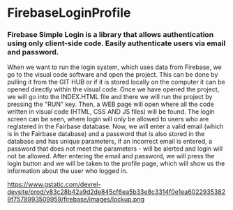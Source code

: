 # FirebaseLoginProfile
<h3>Firebase Simple Login is a library that allows authentication using only client-side code. Easily authenticate users via email and password.</h3>

When we want to run the login system, which uses data from Firebase, we go to the visual code software and open the project.
 This can be done by pulling it from the GIT HUB or if it is stored locally on the computer it can be opened directly within the visual code.
Once we have opened the project, we will go into the INDEX.HTML file and there we will run the project by pressing the "RUN" key.
Then, a WEB page will open where all the code written in visual code (HTML, CSS AND JS files) will be found.
The login screen can be seen, where login will only be allowed to users who are registered in the Fairbase database.
Now, we will enter a valid email (which is in the Fairbase database) and a password that is also stored in the database and has unique parameters, if an incorrect email is entered,
a password that does not meet the parameters - will be alerted and login will not be allowed.
After entering the email and password, we will press the login button and we will be taken to the profile page, which will show us the information about the user who logged in.


https://www.gstatic.com/devrel-devsite/prod/v83c28b42a9d2de845cf6ea5b33e8c3314f0e1ea60229353829f7578993509959/firebase/images/lockup.png
